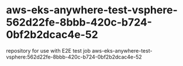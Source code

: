 # aws-eks-anywhere-test-vsphere-562d22fe-8bbb-420c-b724-0bf2b2dcac4e-52
repository for use with E2E test job aws-eks-anywhere-test-vsphere:562d22fe-8bbb-420c-b724-0bf2b2dcac4e-52
